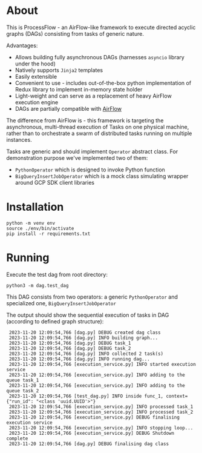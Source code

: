 # About

This is ProcessFlow - an AirFlow-like framework to execute directed acyclic graphs (DAGs) consisting from tasks of generic nature.

Advantages:

* Allows building fully asynchronous DAGs (harnesses `asyncio` library under the hood)
* Natively supports `Jinja2` templates
* Easily extensible
* Convenient to use - includes out-of-the-box python implementation of Redux library to implement in-memory state holder
* Light-weight and can serve as a replacement of heavy AirFlow execution engine
* DAGs are partially compatible with [AirFlow](https://github.com/apache/airflow)

The difference from AirFlow is - this framework is targeting the asynchronous, multi-thread execution of Tasks on one 
physical machine, rather than to orchestrate a swarm of distributed tasks running on multiple instances.

Tasks are generic and should implement `Operator` abstract class. For demonstration purpose we've implemented two of them:

* `PythonOperator` which is designed to invoke Python function
* `BigQueryInsertJobOperator` which is a mock class simulating wrapper around GCP SDK client libraries


# Installation

```shell
python -m venv env
source ./env/bin/activate
pip install -r requirements.txt
```

# Running

Execute the test dag from root directory:

```shell
python3 -m dag.test_dag
```
This DAG consists from two operators: a generic `PythonOperator` and specialized one, `BigQueryInsertJobOperator`

The output should show the sequential execution of tasks in DAG (according to defined graph structure):

```shell
 2023-11-20 12:09:54,766 [dag.py] DEBUG created dag class
 2023-11-20 12:09:54,766 [dag.py] INFO building graph...
 2023-11-20 12:09:54,766 [dag.py] DEBUG task_1
 2023-11-20 12:09:54,766 [dag.py] DEBUG task_2
 2023-11-20 12:09:54,766 [dag.py] INFO collected 2 task(s)
 2023-11-20 12:09:54,766 [dag.py] INFO running dag...
 2023-11-20 12:09:54,766 [execution_service.py] INFO started execution service
 2023-11-20 12:09:54,766 [execution_service.py] INFO adding to the queue task_1
 2023-11-20 12:09:54,766 [execution_service.py] INFO adding to the queue task_2
 2023-11-20 12:09:54,766 [test_dag.py] INFO inside func_1, context={"run_id": "<class 'uuid.UUID'>"}
 2023-11-20 12:09:54,766 [execution_service.py] INFO processed task_1
 2023-11-20 12:09:54,766 [execution_service.py] INFO processed task_2
 2023-11-20 12:09:54,766 [execution_service.py] DEBUG finalising execution service
 2023-11-20 12:09:54,766 [execution_service.py] INFO stopping loop...
 2023-11-20 12:09:54,766 [execution_service.py] DEBUG Shutdown complete
 2023-11-20 12:09:54,766 [dag.py] DEBUG finalising dag class
```